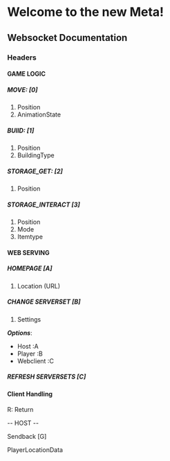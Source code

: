 # Welcome to the new Meta!

## Websocket Documentation

### Headers

#### **GAME LOGIC**

##### MOVE: [0]

1.  Position
2.  AnimationState


##### BUIlD: [1]

1. Position
2. BuildingType

##### STORAGE_GET: [2]

1. Position

##### STORAGE_INTERACT [3]

1. Position
2. Mode
3. Itemtype

#### **WEB SERVING**

##### HOMEPAGE [A]

1. Location (URL)

##### CHANGE SERVERSET [B]

1. Settings

***Options***:
  - Host        :A
  - Player      :B
  - Webclient   :C

##### REFRESH SERVERSETS [C]


#### Client Handling

R: Return



-- HOST --

Sendback [G]

PlayerLocationData